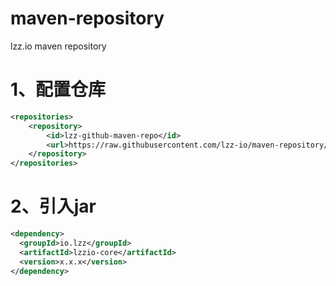 # maven-repository
lzz.io maven repository



# 1、配置仓库

```xml
<repositories>
    <repository>
        <id>lzz-github-maven-repo</id>
        <url>https://raw.githubusercontent.com/lzz-io/maven-repository/master/repository</url>
    </repository>
</repositories>
```



# 2、引入jar

```xml
<dependency>
  <groupId>io.lzz</groupId>
  <artifactId>lzzio-core</artifactId>
  <version>x.x.x</version>
</dependency>
```

